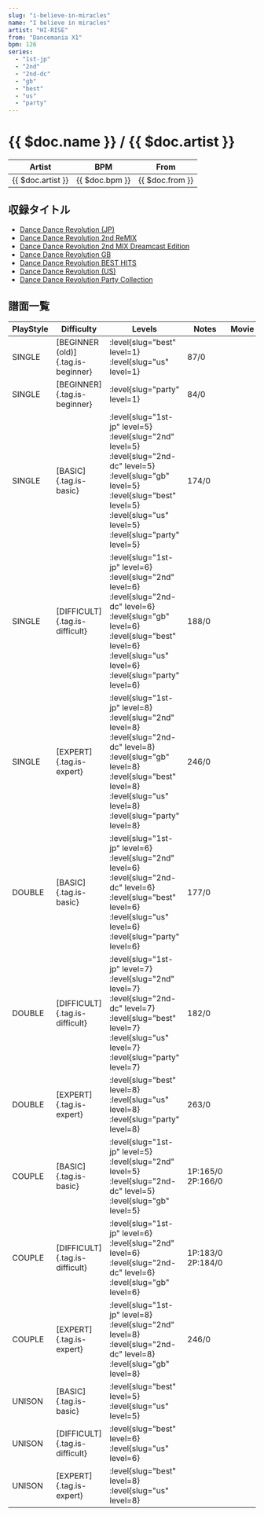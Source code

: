 ```yaml
---
slug: "i-believe-in-miracles"
name: "I believe in miracles"
artist: "HI-RISE"
from: "Dancemania X1"
bpm: 126
series:
  - "1st-jp"
  - "2nd"
  - "2nd-dc"
  - "gb"
  - "best"
  - "us"
  - "party"
---
```


# {{ $doc.name }} / {{ $doc.artist }}

|Artist|BPM|From|
|------|---|----|
|{{ $doc.artist }}|{{ $doc.bpm }}|{{ $doc.from }}|

## 収録タイトル

- [Dance Dance Revolution (JP)](/series/1st-jp/)
- [Dance Dance Revolution 2nd ReMIX](/series/2nd/)
- [Dance Dance Revolution 2nd MIX Dreamcast Edition](/series/2nd-dc/)
- [Dance Dance Revolution GB](/series/gb/)
- [Dance Dance Revolution BEST HITS](/series/best/)
- [Dance Dance Revolution (US)](/series/us/)
- [Dance Dance Revolution Party Collection](/series/party/)

## 譜面一覧

|PlayStyle|Difficulty|Levels|Notes|Movie|
|---------|----------|------|-----|-----|
|SINGLE|[BEGINNER (old)]{.tag.is-beginner}|:level{slug="best" level=1} :level{slug="us" level=1}|87/0||
|SINGLE|[BEGINNER]{.tag.is-beginner}|:level{slug="party" level=1}|84/0||
|SINGLE|[BASIC]{.tag.is-basic}|:level{slug="1st-jp" level=5} :level{slug="2nd" level=5} :level{slug="2nd-dc" level=5} :level{slug="gb" level=5} :level{slug="best" level=5} :level{slug="us" level=5} :level{slug="party" level=5}|174/0||
|SINGLE|[DIFFICULT]{.tag.is-difficult}|:level{slug="1st-jp" level=6} :level{slug="2nd" level=6} :level{slug="2nd-dc" level=6} :level{slug="gb" level=6} :level{slug="best" level=6} :level{slug="us" level=6} :level{slug="party" level=6}|188/0||
|SINGLE|[EXPERT]{.tag.is-expert}|:level{slug="1st-jp" level=8} :level{slug="2nd" level=8} :level{slug="2nd-dc" level=8} :level{slug="gb" level=8} :level{slug="best" level=8} :level{slug="us" level=8} :level{slug="party" level=8}|246/0||
|DOUBLE|[BASIC]{.tag.is-basic}|:level{slug="1st-jp" level=6} :level{slug="2nd" level=6} :level{slug="2nd-dc" level=6} :level{slug="best" level=6} :level{slug="us" level=6} :level{slug="party" level=6}|177/0||
|DOUBLE|[DIFFICULT]{.tag.is-difficult}|:level{slug="1st-jp" level=7} :level{slug="2nd" level=7} :level{slug="2nd-dc" level=7} :level{slug="best" level=7} :level{slug="us" level=7} :level{slug="party" level=7}|182/0||
|DOUBLE|[EXPERT]{.tag.is-expert}|:level{slug="best" level=8} :level{slug="us" level=8} :level{slug="party" level=8}|263/0||
|COUPLE|[BASIC]{.tag.is-basic}|:level{slug="1st-jp" level=5} :level{slug="2nd" level=5} :level{slug="2nd-dc" level=5} :level{slug="gb" level=5}|1P:165/0 2P:166/0|
|COUPLE|[DIFFICULT]{.tag.is-difficult}|:level{slug="1st-jp" level=6} :level{slug="2nd" level=6} :level{slug="2nd-dc" level=6} :level{slug="gb" level=6}|1P:183/0 2P:184/0|
|COUPLE|[EXPERT]{.tag.is-expert}|:level{slug="1st-jp" level=8} :level{slug="2nd" level=8} :level{slug="2nd-dc" level=8} :level{slug="gb" level=8}|246/0||
|UNISON|[BASIC]{.tag.is-basic}|:level{slug="best" level=5} :level{slug="us" level=5}|||
|UNISON|[DIFFICULT]{.tag.is-difficult}|:level{slug="best" level=6} :level{slug="us" level=6}|||
|UNISON|[EXPERT]{.tag.is-expert}|:level{slug="best" level=8} :level{slug="us" level=8}|||
